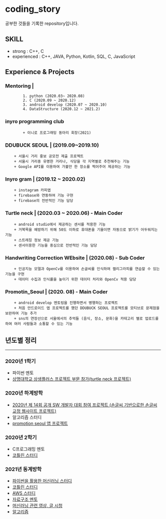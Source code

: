 # coding_story
공부한 것들을 기록한 repository입니다. 

SKILL
---------------------------------------------------
+ strong : C++, C
+ experienced : C++, JAVA, Python, Kotlin, SQL, C, JavaScript

Experience & Projects
---------------------------------------------------
### Mentoring | 
            1. python (2020.03~ 2020.08)
            2. C (2020.09 ~ 2020.12)
            3. android develop (2020.07 ~ 2020.10)
            4. DataStructure (2020.12 ~ 2021.2)
            

### inyro programming club 
            + 이니로 프로그래밍 동아리 회장(2021)
   
### DDUBUCK SEOUL | (2019.09~2019.10)
        + 서울시 거리 홍보 공모전 제출 프로젝트
        + 서울시 거리중 유명한 거리나, 식당을 각 지역별로 추천해주는 기능
        + Google API를 이용하여 가볼만 한 장소를 찍어주어 제공하는 기능
  
### Inyro gram | (2019.12 ~ 2020.02) 
        + instagram 카피앱
        + firebase와 연동하여 기능 구현
        + firebase의 전반적인 기능 담당
     
### Turtle neck | (2020.03 ~ 2020.06) - Main Coder
        + android studio에서 제공하는 센서를 적용한 기능
        + 거북목을 예방하기 위해 50도 이하로 휴대폰을 기울이면 자동으로 밝기가 어두워지는 기능
        + 스트레칭 정보 제공 기능
        + 센서이용한 기능을 중심으로 전반적인 기능 담당
   
### Handwriting Correction WEbsite | (2020.08) - Sub Coder
        + 인공지능 모델과 OpenCv를 이용하여 손글씨를 인식하여 캘리그라피를 연습할 수 있는 기능을 구현
        + 데이터 수집과 인식률을 높이기 위한 데이터 처리와 OpenCv 적용 담당
       
### Promotin_Seoul | (2020. 08) - Main Coder
        + android develop 멘토링을 진행하면서 병행하는 프로젝트
        + 처음 안드로이드 앱 프로젝트를 했던 DDUBUCK SEOUL 프로젝트를 모티브로 문제점을 보완하여 기능 추가 
        + sns의 연장선으로 서울에서의 추억들 (음식, 장소, 문화)을 카테고리 별로 업로드를 하여 여러 사람들과 소통할 수 있는 기능
        



## 년도별 정리
------------------------------------------------------------------------

### 2020년 1학기
+ 파이썬 멘토
+ [상명대학교 상생플러스 프로젝트 부문 참가(turtle neck 프로젝트)](https://github.com/sunjungAn/turtle_neck)

### 2020년 하계방학
+ [2020년 제 14회 공개 SW 개발자 대회 참여 프로젝트 (손글씨 기반으로한 손글씨 교정 웹사이트 프로젝트)](https://github.com/sunjungAn/hand_writing_correction_website)
+ 알고리즘 스터디
+ [promotion seoul 앱 프로젝트](https://github.com/sunjungAn/promotion_seoul)

### 2020년 2학기
+ C프로그래밍 멘토
+ [코틀린 스터디](https://github.com/sunjungAn/Kotlin_basic)

### 2021년 동계방학
+ [파이썬을 활용한 머신러닝 스터디](https://github.com/sunjungAn/Machine_Learning)
+ [코틀린 스터디](https://github.com/sunjungAn/Kotlin_basic)
+ [AWS 스터디](https://github.com/sunjungAn/AWS_study)
+ [자료구조 멘토](https://github.com/sunjungAn/DataStructure_mentoring)
+ [머신러닝 관련 영상, 글 시청](https://github.com/sunjungAn/helpful-summary-of-the-article)
+ [알고리즘](url)

 
